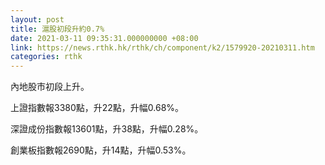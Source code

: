 ```yaml
---
layout: post
title: 滬股初段升約0.7%
date: 2021-03-11 09:35:31.000000000 +08:00
link: https://news.rthk.hk/rthk/ch/component/k2/1579920-20210311.htm
categories: rthk
---
```


內地股市初段上升。

上證指數報3380點，升22點，升幅0.68%。

深證成份指數報13601點，升38點，升幅0.28%。

創業板指數報2690點，升14點，升幅0.53%。
